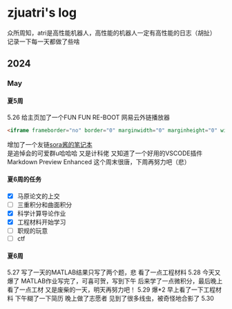 # zjuatri's log
众所周知，atri是高性能机器人，高性能的机器人一定有高性能的日志（胡扯）  
记录一下每一天都做了些啥
## 2024
### May
#### 夏5周
5.26  给主页加了一个FUN FUN RE-BOOT 网易云外链播放器
```html
<iframe frameborder="no" border="0" marginwidth="0" marginheight="0" width=330 height=86 src="//music.163.com/outchain/player?type=2&id=2099209433&auto=1&height=66"></iframe>
```
增加了一个友链[sora酱的笔记本](https://nimisora.top/)  
是追悼会的可爱群u哈哈哈 又是计科佬
又知道了一个好用的VSCODE插件 Markdown Preview Enhanced
这个周末很唐，下周再努力吧（悲）
#### 夏6周的任务
- [x] 马原论文的上交
- [ ] 三重积分和曲面积分
- [x] 科学计算导论作业
- [x] 工程材料开始学习
- [ ] 职规的玩意
- [ ] ctf
#### 夏6周
5.27
写了一天的MATLAB结果只写了两个题，悲
看了一点工程材料
5.28
今天又爆了
MATLAB作业写完了，可喜可贺，写到下午
后来学了一点微积分，最后晚上看了一点工材
又是废柴的一天，明天再努力吧！
5.29
爆*2
早上看了一下工程材料
下午糊了一下简历
晚上做了志愿者
见到了很多线虫，被奇怪地合影了
5.30

